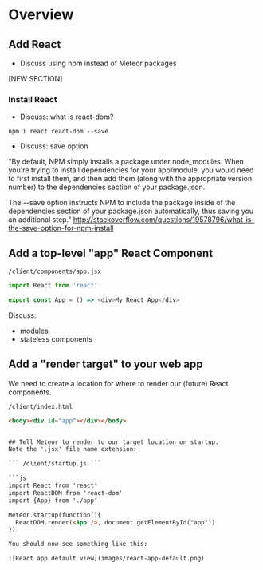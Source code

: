 # Overview



## Add React
- Discuss using npm instead of Meteor packages

[NEW SECTION]

### Install React
- Discuss: what is react-dom?

``` npm i react react-dom --save  ```

- Discuss: save option

"By default, NPM simply installs a package under node_modules. When you're trying to install dependencies for your app/module, you would need to first install them, and then add them (along with the appropriate version number) to the dependencies section of your package.json.

The --save option instructs NPM to include the package inside of the dependencies section of your package.json automatically, thus saving you an additional step."
http://stackoverflow.com/questions/19578796/what-is-the-save-option-for-npm-install

## Add a top-level "app" React Component

``` /client/components/app.jsx ```

```js
import React from 'react'

export const App = () => <div>My React App</div>

```
Discuss: 
- modules
- stateless components


## Add a "render target" to your web app

We need to create a location for where to render our (future) React components.

``` /client/index.html ```


```html
<body><div id="app"></div></body>


## Tell Meteor to render to our target location on startup. 
Note the '.jsx' file name extension:

``` /client/startup.js ```

```js
import React from 'react'
import ReactDOM from 'react-dom'
import {App} from './app'

Meteor.startup(function(){
  ReactDOM.render(<App />, document.getElementById("app"))
})

You should now see something like this:

![React app default view](images/react-app-default.png)
